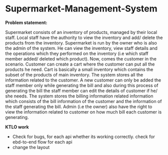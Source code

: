 # Supermarket-Management-System

<b>Problem statement: </b>

Supermarket consists of an inventory of products, managed by their local staff. Local staff have the authority to view the inventory and add/ delete the products from the inventory. Supermarket is run by the owner who is also the admin of the system. He can view the inventory, view staff details and the operations which they performed on the inventory (i.e which staff member added/ deleted which product). Now, comes the customer in the scenario. Customer can create a cart where the customer can put all the products he need. Cart is basically a small inventory which contains the subset of the products of main inventory. The system stores all the information related to the customer. A new customer can only be added the staff member only while generating the bill and also during this process of generating the bill the staff member can edit the details of customer if he/ she needs. The system stores the billing information related information which consists of the bill information of the customer and the information of the staff generating the bill.  Admin (i.e the owner) also have the right to view the information related to customer on how much bill each customer is generating.


<b>KTLO work</b>
- Check for bugs, for each api whether its working correctly. check for ebd-to-end flow for each api
- change the layout
